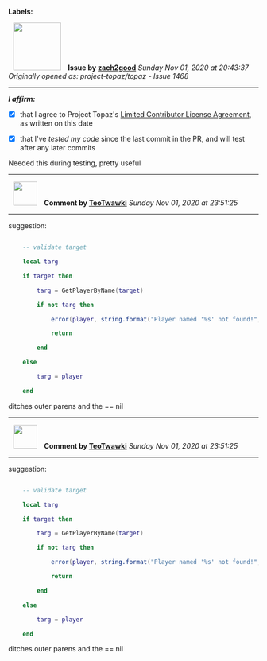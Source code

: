 **Labels:**



<a href="https://github.com/zach2good"><img src="https://avatars3.githubusercontent.com/u/1389729?v=4" width="96" height="96" hspace="10"></img></a> **Issue by [zach2good](https://github.com/zach2good)**
_Sunday Nov 01, 2020 at 20:43:37_
_Originally opened as: project-topaz/topaz - Issue 1468_

----

<!-- place 'x' mark between square [] brackets to affirm: -->
**_I affirm:_**
- [x] that I agree to Project Topaz's [Limited Contributor License Agreement](http://project-topaz.com/blob/release/CONTRIBUTOR_AGREEMENT.md), as written on this date
- [x] that I've _tested my code_ since the last commit in the PR, and will test after any later commits

Needed this during testing, pretty useful


----
<a href="https://github.com/TeoTwawki"><img src="https://avatars0.githubusercontent.com/u/6871475?v=4" width="48" height="48" hspace="10"></img></a> **Comment by [TeoTwawki](https://github.com/TeoTwawki)**
_Sunday Nov 01, 2020 at 23:51:25_

----

suggestion:

```lua
    -- validate target
    local targ
    if target then
        targ = GetPlayerByName(target)
        if not targ then
            error(player, string.format("Player named '%s' not found!", target))
            return
        end
    else
        targ = player
    end
```
ditches outer parens and the == nil


----
<a href="https://github.com/TeoTwawki"><img src="https://avatars0.githubusercontent.com/u/6871475?v=4" width="48" height="48" hspace="10"></img></a> **Comment by [TeoTwawki](https://github.com/TeoTwawki)**
_Sunday Nov 01, 2020 at 23:51:25_

----

suggestion:

```lua
    -- validate target
    local targ
    if target then
        targ = GetPlayerByName(target)
        if not targ then
            error(player, string.format("Player named '%s' not found!", target))
            return
        end
    else
        targ = player
    end
```
ditches outer parens and the == nil
